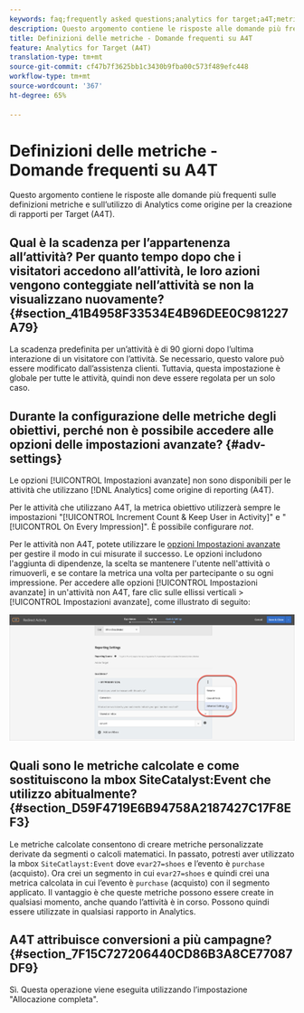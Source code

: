 ```yaml
---
keywords: faq;frequently asked questions;analytics for target;a4T;metric;metric definitions
description: Questo argomento contiene le risposte alle domande più frequenti sulle definizioni metriche e sull’utilizzo di Analytics come origine per la creazione di rapporti per Target (A4T).
title: Definizioni delle metriche - Domande frequenti su A4T
feature: Analytics for Target (A4T)
translation-type: tm+mt
source-git-commit: cf47b7f3625bb1c3430b9fba00c573f489efc448
workflow-type: tm+mt
source-wordcount: '367'
ht-degree: 65%

---
```



# Definizioni delle metriche - Domande frequenti su A4T

Questo argomento contiene le risposte alle domande più frequenti sulle definizioni metriche e sull’utilizzo di Analytics come origine per la creazione di rapporti per Target (A4T).

## Qual è la scadenza per l’appartenenza all’attività? Per quanto tempo dopo che i visitatori accedono all’attività, le loro azioni vengono conteggiate nell’attività se non la visualizzano nuovamente? {#section_41B4958F33534E4B96DEE0C981227A79}

La scadenza predefinita per un’attività è di 90 giorni dopo l’ultima interazione di un visitatore con l’attività. Se necessario, questo valore può essere modificato dall’assistenza clienti. Tuttavia, questa impostazione è globale per tutte le attività, quindi non deve essere regolata per un solo caso.

## Durante la configurazione delle metriche degli obiettivi, perché non è possibile accedere alle opzioni delle impostazioni avanzate? {#adv-settings}

Le opzioni [!UICONTROL Impostazioni avanzate] non sono disponibili per le attività che utilizzano [!DNL Analytics] come origine di reporting (A4T).

Per le attività che utilizzano A4T, la metrica obiettivo utilizzerà sempre le impostazioni &quot;[!UICONTROL Increment Count &amp; Keep User in Activity]&quot; e &quot;[!UICONTROL On Every Impression]&quot;. È possibile configurare *not*.

Per le attività non A4T, potete utilizzare le [opzioni Impostazioni avanzate](/help/c-activities/r-success-metrics/success-metrics.md#section_7CE95A2FA8F5438E936C365A6D43BC5B) per gestire il modo in cui misurate il successo. Le opzioni includono l&#39;aggiunta di dipendenze, la scelta se mantenere l&#39;utente nell&#39;attività o rimuoverli, e se contare la metrica una volta per partecipante o su ogni impressione. Per accedere alle opzioni [!UICONTROL Impostazioni avanzate] in un&#39;attività non A4T, fare clic sulle ellissi verticali > [!UICONTROL Impostazioni avanzate], come illustrato di seguito:

![Impostazioni avanzate](/help/c-activities/r-success-metrics/assets/advanced-settings.png)

## Quali sono le metriche calcolate e come sostituiscono la mbox SiteCatalyst:Event che utilizzo abitualmente?  {#section_D59F4719E6B94758A2187427C17F8EF3}

Le metriche calcolate consentono di creare metriche personalizzate derivate da segmenti o calcoli matematici. In passato, potresti aver utilizzato la mbox `SiteCatlayst:Event` dove `evar27=shoes` e l’evento è `purchase` (acquisto). Ora crei un segmento in cui `evar27=shoes` e quindi crei una metrica calcolata in cui l’evento è `purchase` (acquisto) con il segmento applicato. Il vantaggio è che queste metriche possono essere create in qualsiasi momento, anche quando l’attività è in corso. Possono quindi essere utilizzate in qualsiasi rapporto in Analytics.

## A4T attribuisce conversioni a più campagne?  {#section_7F15C727206440CD86B3A8CE77087DF9}

Sì. Questa operazione viene eseguita utilizzando l’impostazione &quot;Allocazione completa&quot;.
